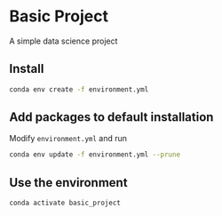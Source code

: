 # Basic Project

A simple data science project

## Install

```bash
conda env create -f environment.yml
```

## Add packages to default installation

Modify `environment.yml` and run

```bash
conda env update -f environment.yml --prune
```

## Use the environment

```bash
conda activate basic_project
```
